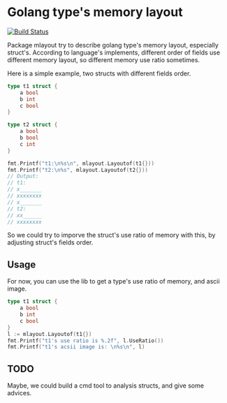Golang type's memory layout
============================================================

[![Build Status](https://travis-ci.org/leeychee/mlayout.svg?branch=master)](https://travis-ci.org/leeychee/mlayout)

Package mlayout try to describe golang type's memory layout, especially
struct's. According to language's implements, different order of fields use
different memory layout, so different memory use ratio sometimes.

Here is a simple example, two structs with different fields order.

```go
type t1 struct {
	a bool
	b int
	c bool
}

type t2 struct {
	a bool
	b bool
	c int
}

fmt.Printf("t1:\n%s\n", mlayout.Layoutof(t1{}))
fmt.Printf("t2:\n%s", mlayout.Layoutof(t2{}))
// Output:
// t1:
// x_______
// xxxxxxxx
// x_______
// t2:
// xx______
// xxxxxxxx
```

So we could try to imporve the struct's use ratio of memory with this, by adjusting
struct's fields order.

## Usage

For now, you can use the lib to get a type's use ratio of memory, and ascii image.

```go
type t1 struct {
	a bool
	b int
	c bool
}
l := mlayout.Layoutof(t1{})
fmt.Printf("t1's use ratio is %.2f", l.UseRatio())
fmt.Printf("t1's acsii image is: \n%s\n", l)
```

## TODO

Maybe, we could build a cmd tool to analysis structs, and give some advices.
